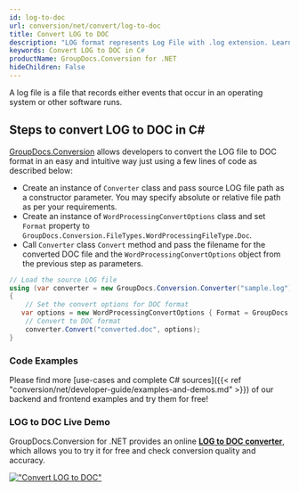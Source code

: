 ```yaml
---
id: log-to-doc
url: conversion/net/convert/log-to-doc
title: Convert LOG to DOC
description: "LOG format represents Log File with .log extension. Learn how to convert LOG to DOC file programmatically in C# language using GroupDocs.Conversion for .NET library."
keywords: Convert LOG to DOC in C#
productName: GroupDocs.Conversion for .NET
hideChildren: False
---
```


A log file is a file that records either events that occur in an operating system or other software runs.

## Steps to convert LOG to DOC in C#

[GroupDocs.Conversion](https://products.groupdocs.com/conversion/net) allows developers to convert the LOG file to DOC format in an easy and intuitive way just using a few lines of code as described below:

* Create an instance of `Converter` class and pass source LOG file path as a constructor parameter. You may specify absolute or relative file path as per your requirements. 
* Create an instance of `WordProcessingConvertOptions` class and set `Format` property to `GroupDocs.Conversion.FileTypes.WordProcessingFileType.Doc`.
* Call `Converter` class `Convert` method and pass the filename for the converted DOC file and the `WordProcessingConvertOptions` object from the previous step as parameters.

```csharp
// Load the source LOG file
using (var converter = new GroupDocs.Conversion.Converter("sample.log"))
{
    // Set the convert options for DOC format
   var options = new WordProcessingConvertOptions { Format = GroupDocs.Conversion.FileTypes.WordProcessingFileType.Doc };
    // Convert to DOC format
    converter.Convert("converted.doc", options);
}
```

### Code Examples

Please find more [use-cases and complete C# sources]({{< ref "conversion/net/developer-guide/examples-and-demos.md" >}}) of our backend and frontend examples and try them for free!

### LOG to DOC Live Demo

GroupDocs.Conversion for .NET provides an online [**LOG to DOC converter**](https://products.groupdocs.app/conversion/log-to-doc), which allows you to try it for free and check conversion quality and accuracy.

[!["Convert LOG to DOC"](conversion/net/images/convert-to-doc/convert-log-to-doc.png)](https://products.groupdocs.app/conversion/log-to-doc)